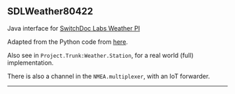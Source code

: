 ## SDLWeather80422

Java interface for [SwitchDoc Labs Weather PI](http://www.switchdoc.com/weatherpi-solar-powered-raspberry-pi-project/)

Adapted from the Python code from [here](https://github.com/switchdoclabs/RaspberryPi-WeatherPiArduino).

Also see in `Project.Trunk:Weather.Station`, for a real world (full) implementation.

There is also a channel in the `NMEA.multiplexer`, with an IoT forwarder.

---
